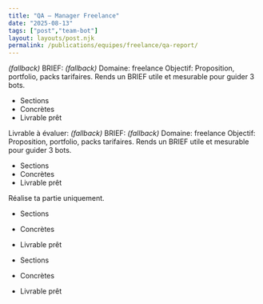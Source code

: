 ```yaml
---
title: "QA — Manager Freelance"
date: "2025-08-13"
tags: ["post","team-bot"]
layout: layouts/post.njk
permalink: /publications/equipes/freelance/qa-report/
---
```

*(fallback)* BRIEF:
*(fallback)* Domaine: freelance
Objectif: Proposition, portfolio, packs tarifaires.
Rends un BRIEF utile et mesurable pour guider 3 bots.

- Sections
- Concrètes
- Livrable prêt

Livrable à évaluer:
*(fallback)* BRIEF:
*(fallback)* Domaine: freelance
Objectif: Proposition, portfolio, packs tarifaires.
Rends un BRIEF utile et mesurable pour guider 3 bots.

- Sections
- Concrètes
- Livrable prêt

Réalise ta partie uniquement.

- Sections
- Concrètes
- Livrable prêt

- Sections
- Concrètes
- Livrable prêt
